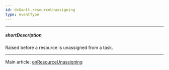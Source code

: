 ```yaml
---
id: dxGantt.resourceUnassigning
type: eventType
---
```

---
##### shortDescription
Raised before a resource is unassigned from a task.

---
Main article: [onResourceUnassigning](/Documentation/ApiReference/UI_Widgets/dxGantt/Configuration/#onResourceUnassigning)
